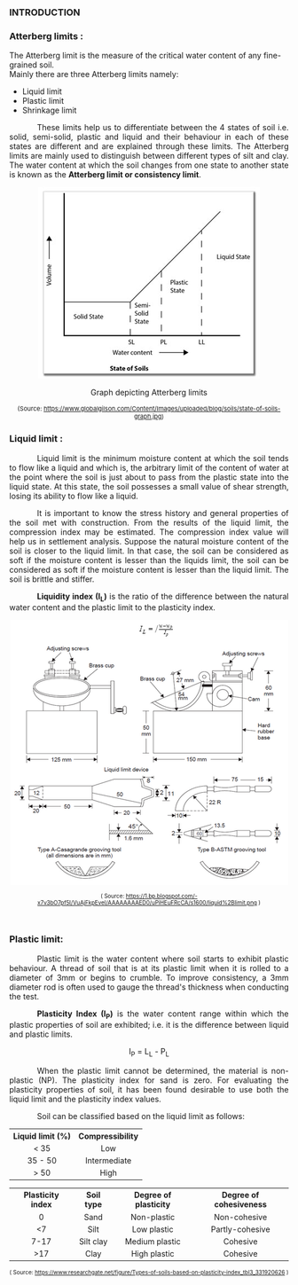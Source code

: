 ### INTRODUCTION<br>

### Atterberg limits :
The Atterberg limit is the measure of the critical water content of any fine-grained soil.</br>
Mainly there are three Atterberg limits namely:
<ul>
<li>Liquid limit</li>
<li>Plastic limit</li>
<li>Shrinkage limit</li>
</ul>

<p style="text-align: justify; text-indent:50px;">These limits help us to differentiate between the 4 states of soil i.e. solid, semi-solid, plastic and liquid and their behaviour in each of these states are different and are explained through these limits. The Atterberg limits are mainly used to distinguish between different types of silt and clay. The water content at which the soil changes from one state to another state is known as the <strong>Atterberg limit or consistency limit</strong>.</p>

<center>
<img src="images/theory1.jpg" alt="Graph depicting Atterberg limits"/></br>
<p>Graph depicting Atterberg limits</p>
<p style="font-size:11px;">(Source: <a href=" https://www.globalgilson.com/Content/Images/uploaded/blog/soils/state-of-soils-graph.jpg"> https://www.globalgilson.com/Content/Images/uploaded/blog/soils/state-of-soils-graph.jpg</a>)</p>
</center>

### Liquid limit :

<p style="text-indent:50px; text-align: justify;">Liquid limit is the minimum moisture content at which the soil tends to flow like a liquid and which is, the arbitrary limit of the content of water at the point where the soil is just about to pass from the plastic state into the liquid state. At this state, the soil possesses a small value of shear strength, losing its ability to flow like a liquid.</p>

<p style="text-indent:50px; text-align: justify;"> It is important to know the stress history and general properties of the soil met with construction. From the results of the liquid limit, the compression index may be estimated. The compression index value will help us in settlement analysis. Suppose the natural moisture content of the soil is closer to the liquid limit. In that case, the soil can be considered as soft if the moisture content is lesser than the liquids limit, the soil can be considered as soft if the moisture content is lesser than the liquid limit. The soil is brittle and stiffer.</p>

<p style="text-indent:50px; text-align: justify;"><b>Liquidity index (I<sub>L</sub>)</b> is the ratio of the difference between the natural water content and the plastic limit to the plasticity index.</p>

<center><img src="images/ll.png" /></br>
<p style="font-size:10px;">( Source: <a href="https://1.bp.blogspot.com/-x7v3bO7pf5I/VuAjFkpEveI/AAAAAAAAED0/uPiHEuFRcCA/s1600/liquid%2Blimit.png">https://1.bp.blogspot.com/-x7v3bO7pf5I/VuAjFkpEveI/AAAAAAAAED0/uPiHEuFRcCA/s1600/liquid%2Blimit.png</a> )</p></center></br>

### Plastic limit:

<p style="text-indent:50px; text-align: justify;">Plastic limit is the water content where soil starts to exhibit plastic behaviour. A thread of soil that is at its plastic limit when it is rolled to a diameter of 3mm or begins to crumble. To improve consistency, a 3mm diameter rod is often used to gauge the thread's thickness when conducting the test.
</p>

<p style="text-indent:50px; text-align: justify;"><b>Plasticity Index (I<sub>P</sub>)</b> is the water content range within which the plastic properties of soil are exhibited; i.e. it is the difference between liquid and plastic limits. </p>

<center><p>I<sub>P</sub> = L<sub>L</sub> - P<sub>L</sub></p></center>

<p style="text-indent:50px; text-align: justify;">When the plastic limit cannot be determined, the material is non-plastic (NP). The plasticity index for sand is zero. For evaluating the plasticity properties of soil, it has been found desirable to use both the liquid limit and the plasticity index values. </p> </p>

<p style="text-indent:50px; text-align: justify;">Soil can be classified based on the liquid limit as follows: </p>

<center>
	<table style="text-align:center;">
	<tr>
	  <th>Liquid limit (%)</th>
	  <th>Compressibility</th>
	</tr>
	<tr>
	  <td> &lt; 35 </td>
	  <td>Low</td>
	</tr>
	<tr>
	  <td> 35 - 50 </td>
	  <td>Intermediate</td>
	</tr>
	<tr>
	  <td> &gt; 50 </td>
	  <td>High</td>
	</tr>
	</table>
</center>

<center>
	<table style="text-align: center;">
	<tr>
	  <th>Plasticity index</th>
	  <th>Soil type</th>
		<th>Degree of plasticity</th>
	  <th>Degree of cohesiveness</th>
	</tr>
	<tr>
	  <td>0</td>
	  <td>Sand</td>
		<td>Non-plastic</td>
	  <td>Non-cohesive</td>
	</tr>
	<tr>
	  <td><7</td>
	  <td>Silt</td>
		<td>Low plastic</td>
	  <td>Partly-cohesive</td>
	</tr>
	<tr>
	  <td>7-17</td>
	  <td>Silt clay</td>
		<td>Medium plastic</td>
	  <td>Cohesive</td>
	</tr>
	<tr>
	  <td>>17</td>
	  <td>Clay</td>
		<td>High plastic</td>
	  <td>Cohesive</td>
	</tr>
	</table>
</center>

<center>
<p style="font-size:10px;">( Source: <a href=" https://www.researchgate.net/figure/Types-of-soils-based-on-plasticity-index_tbl3_331920626"> https://www.researchgate.net/figure/Types-of-soils-based-on-plasticity-index_tbl3_331920626</a> )</p></center>
